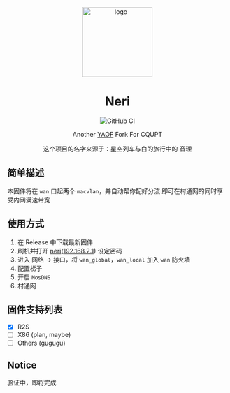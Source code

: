 
<div align="center">
   <img width="160" src="https://img.jerrita.cn/icon/neri.jpg" alt="logo"></br>
   <h1 align="center"> Neri </h1>

![GitHub CI](https://github.com/jerrita/neri/actions/workflows/R2S-OpenWrt.yml/badge.svg?branch=master)

Another [YAOF](https://github.com/QiuSimons/YAOF) Fork For CQUPT

这个项目的名字来源于：星空列车与白的旅行中的 音理
</div>

## 简单描述
本固件将在 `wan` 口起两个 `macvlan`，并自动帮你配好分流
即可在村通网的同时享受内网满速带宽

## 使用方式
1. 在 Release 中下载最新固件
2. 刷机并打开 [neri](http://neri/)([192.168.2.1](http://192.168.2.1/)) 设定密码
3. 进入 网络 -> 接口，将 `wan_global`，`wan_local` 加入 `wan` 防火墙
4. 配置梯子
5. 开启 `MosDNS`
6. 村通网

## 固件支持列表
- [x] R2S
- [ ] X86 (plan, maybe)
- [ ] Others (gugugu)

## Notice
验证中，即将完成
